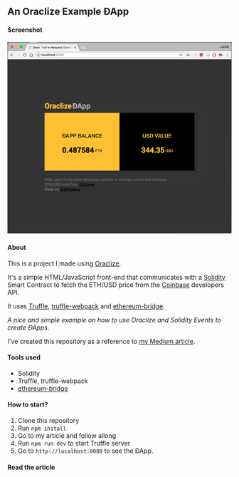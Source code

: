 ## An Oraclize Example ÐApp
#### Screenshot

![zever](./screenshot.png)

#### About
This is a project I made using [Oraclize](http://www.oraclize.it/).

It's a simple HTML/JavaScript front-end that communicates with a [Solidity](https://solidity.readthedocs.io/en/v0.4.23/) Smart Contract to fetch the ETH/USD price from the [Coinbase](https://www.coinbase.com/) developers API. 

It uses [Truffle](http://truffleframework.com/), [truffle-webpack](http://truffleframework.com/boxes/webpack) and [ethereum-bridge](https://github.com/oraclize/ethereum-bridge).

*A nice and simple example on how to use Oraclize and Solidity Events to create ÐApps.*

I've created this repository as a reference to [my Medium article](https://medium.com/@WWWillems).

#### Tools used
- Solidity
- Truffle, truffle-webpack
- [ethereum-bridge](https://github.com/oraclize/ethereum-bridge)

#### How to start?
1. Clone this repository
2. Run `npm install`
3. Go to my article and follow allong
4. Run `npm run dev` to start Truffle server
5. Go to `http://localhost:8080` to see the ÐApp.

#### Read the article
 
